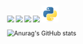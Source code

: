  <img src="https://img.shields.io/badge/Python-3572A5?style=flat-square&logo=Python&logoColor=FFFFFF"/></a>
  <img src="https://img.shields.io/badge/Flutter-02569B?style=flat-square&logo=flutter&logoColor=FFFFFF"/></a>
  <img src="https://img.shields.io/badge/C%23-239120?style=flat-square&logo=c-sharp&logoColor=FFFFFF"/></a>
  <img src="https://img.shields.io/badge/C++-F34B7D?style=flat-square&logo=c%2B%2B&logoColor=FFFFFF"/></a>
  <img src="https://raw.githubusercontent.com/dongweiming/dongweiming/master/assets/python-original.svg" alt="python" width="40" height="40"/>
  
![Anurag's GitHub stats](https://github-readme-stats.vercel.app/api?username=kyr040404&show_icons=true&theme=radical)

